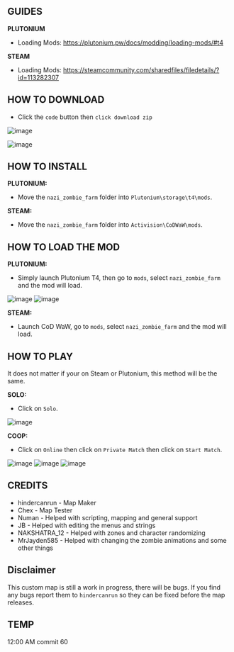 

## GUIDES


**PLUTONIUM**


- Loading Mods: https://plutonium.pw/docs/modding/loading-mods/#t4


**STEAM**


- Loading Mods: https://steamcommunity.com/sharedfiles/filedetails/?id=113282307


## HOW TO DOWNLOAD


- Click the `code` button then `click download zip`


![image](https://user-images.githubusercontent.com/109132519/219603787-84cb445b-3c2d-4557-8381-a7f1ecfc4c80.png)


![image](https://user-images.githubusercontent.com/109132519/219604108-9049c29e-909f-4bfc-825f-ee6da3a1e7fe.png)


## HOW TO INSTALL


**PLUTONIUM:**


- Move the `nazi_zombie_farm` folder into `Plutonium\storage\t4\mods`.


**STEAM:**


- Move the `nazi_zombie_farm` folder into `Activision\CoDWaW\mods`.


## HOW TO LOAD THE MOD


**PLUTONIUM:**


- Simply launch Plutonium T4, then go to `mods`, select `nazi_zombie_farm` and the mod will load.


![image](https://user-images.githubusercontent.com/109132519/219605955-ed1f7a87-8b23-4d4f-9514-8724e611a4fc.png)
![image](https://user-images.githubusercontent.com/109132519/219606069-3fcc88a8-f6aa-4e60-b194-04f8bf07ee8c.png)


**STEAM:**


- Launch CoD WaW, go to `mods`, select `nazi_zombie_farm` and the mod will load.


## HOW TO PLAY


It does not matter if your on Steam or Plutonium, this method will be the same.


**SOLO:**


- Click on `Solo`.


![image](https://user-images.githubusercontent.com/109132519/219605206-52753128-e940-447d-a536-f756f21a2d91.png)


**COOP:**


- Click on `Online` then click on `Private Match` then click on `Start Match`.


![image](https://user-images.githubusercontent.com/109132519/219605294-28c0d49f-2efe-4773-9f83-dd5572e13879.png)
![image](https://user-images.githubusercontent.com/109132519/219605366-dcd81fc6-c095-4eae-bd83-d6c3800907ae.png)
![image](https://user-images.githubusercontent.com/109132519/219605528-4885b67f-38ee-4aee-baac-d5660af57f72.png)


## CREDITS


- hindercanrun - Map Maker
- Chex - Map Tester
- Numan - Helped with scripting, mapping and general support
- JB - Helped with editing the menus and strings
- NAKSHATRA_12 - Helped with zones and character randomizing
- MrJayden585 - Helped with changing the zombie animations and some other things


## Disclaimer


This custom map is still a work in progress, there will be bugs.
If you find any bugs report them to `hindercanrun` so they can
be fixed before the map releases.

## TEMP

12:00 AM commit 60
